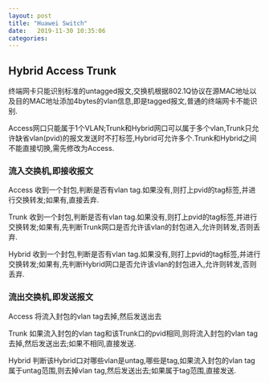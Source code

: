 ```yaml
---
layout: post
title: "Huawei Switch" 
date:   2019-11-30 10:35:06
categories: 
---
```


<!-- more -->

## Hybrid Access Trunk

终端网卡只能识别标准的untagged报文,交换机根据802.1Q协议在源MAC地址以及目的MAC地址添加4bytes的vlan信息,即是tagged报文,普通的终端网卡不能识别.

Access网口只能属于1个VLAN;Trunk和Hybrid网口可以属于多个vlan,Trunk只允许缺省vlan(pvid)的报文发送时不打标签,Hybrid可允许多个.Trunk和Hybrid之间不能直接切换,需先修改为Access.

### 流入交换机,即接收报文

Access 收到一个封包,判断是否有vlan tag.如果没有,则打上pvid的tag标签,并进行交换转发;如果有,直接丢弃.

Trunk 收到一个封包,判断是否有vlan tag.如果没有,则打上pvid的tag标签,并进行交换转发;如果有,先判断Trunk网口是否允许该vlan的封包进入,允许则转发,否则丢弃.

Hybrid 收到一个封包,判断是否有vlan tag.如果没有,则打上pvid的tag标签,并进行交换转发;如果有,先判断Hybrid网口是否允许该vlan的封包进入,允许则转发,否则丢弃.

### 流出交换机,即发送报文

Access 将流入封包的vlan tag去掉,然后发送出去

Trunk 如果流入封包的vlan tag和该Trunk口的pvid相同,则将流入封包的vlan tag去掉,然后发送出去;如果不相同,直接发送.

Hybrid 判断该Hybrid口对哪些vlan是untag,哪些是tag,如果流入封包的vlan tag属于untag范围,则去掉vlan tag,然后发送出去;如果属于tag范围,直接发送.


